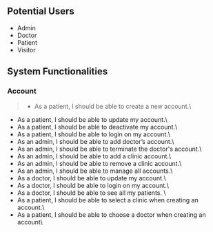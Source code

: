 ## Potential Users
- Admin 
- Doctor
- Patient
- Visitor

## System Functionalities
### Account 
> - As a patient, I should be able to create a new account.\
- As a patient, I should be able to update my account.\
- As a patient, I should be able to deactivate my account.\
- As a patient, I should be able to login on my account.\
- As an admin, I should be able to add doctor’s account.\
- As an admin, I should be able to terminate the doctor's account.\
- As an admin, I should be able to add a clinic account.\
- As an admin, I should be able to remove a clinic account.\
- As an admin, I should be able to manage all accounts.\
- As a doctor, I should be able to update my account.\
- As a doctor, I should be able to login on my account.\
- As a doctor, I should be able to see all my patients. \
- As a patient, I should be able to select a clinic when creating an account.\
- As a patient, I should be able to choose a doctor when creating an account\
